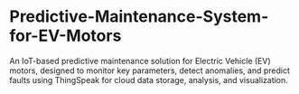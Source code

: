 # Predictive-Maintenance-System-for-EV-Motors
An IoT-based predictive maintenance solution for Electric Vehicle (EV) motors, designed to monitor key parameters, detect anomalies, and predict faults using ThingSpeak for cloud data storage, analysis, and visualization.
